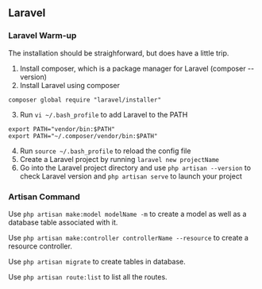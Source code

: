 ## Laravel

### Laravel Warm-up

The installation should be straighforward, but does have a little trip.

1. Install composer, which is a package manager for Laravel (composer --version)
2. Install Laravel using composer
```
composer global require "laravel/installer"
```
3. Run `vi ~/.bash_profile` to add Laravel to the PATH
```
export PATH="vendor/bin:$PATH"
export PATH="~/.composer/vendor/bin:$PATH"
```
4. Run `source ~/.bash_profile` to reload the config file
5. Create a Laravel project by running `laravel new projectName`
6. Go into the Laravel project directory and use `php artisan --version` to check Laravel version and `php artisan serve` to launch your project

### Artisan Command

Use `php artisan make:model modelName -m` to create a model as well as a database table associated with it.

Use `php artisan make:controller controllerName --resource` to create a resource controller.

Use `php artisan migrate` to create tables in database.

Use `php artisan route:list` to list all the routes.

